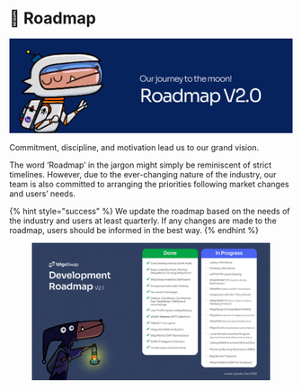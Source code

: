 # 🎯 Roadmap

![](.gitbook/assets/Roadmap.jpg)

Commitment, discipline, and motivation lead us to our grand vision.&#x20;

The word ‘Roadmap’ in the jargon might simply be reminiscent of strict timelines. However, due to the ever-changing nature of the industry, our team is also committed to arranging the priorities following market changes and users’ needs.&#x20;

{% hint style="success" %}
We update the roadmap based on the needs of the industry and users at least quarterly. If any changes are made to the roadmap, users should be informed in the best way.
{% endhint %}

<figure><img src=".gitbook/assets/Roadmapv21.jpg" alt=""><figcaption></figcaption></figure>
